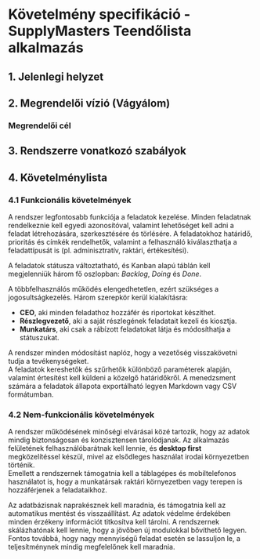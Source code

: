 # Követelmény specifikáció - SupplyMasters Teendőlista alkalmazás

## 1. Jelenlegi helyzet

## 2. Megrendelői vízió (Vágyálom)

### Megrendelői cél

## 3. Rendszerre vonatkozó szabályok

## 4. Követelménylista

### 4.1 Funkcionális követelmények

A rendszer legfontosabb funkciója a feladatok kezelése. Minden feladatnak rendelkeznie kell
egyedi azonosítóval, valamint lehetőséget kell adni a feladat létrehozására, szerkesztésére és törlésére.
A feladatokhoz határidő, prioritás és címkék rendelhetők, valamint a felhasználó kiválaszthatja
a feladattípusát is (pl. adminisztratív, raktári, értékesítési).

A feladatok státusza változtatható, és Kanban alapú táblán kell megjelenniük három fő oszlopban:
*Backlog*, *Doing* és *Done*.

A többfelhasználós működés elengedhetetlen, ezért szükséges a jogosultságkezelés.
Három szerepkör kerül kialakításra:

- **CEO**, aki minden feladathoz hozzáfér és riportokat készíthet.
- **Részlegvezető**, aki a saját részlegének feladatait kezeli és kiosztja.  
- **Munkatárs**, aki csak a rábízott feladatokat látja és módosíthatja a státuszukat.  

A rendszer minden módosítást naplóz, hogy a vezetőség visszakövetni tudja a tevékenységeket.  
A feladatok kereshetők és szűrhetők különböző paraméterek alapján, valamint értesítést kell küldeni
a közelgő határidőkről. A menedzsment számára a feladatok állapota exportálható legyen Markdown vagy CSV formátumban.

### 4.2 Nem-funkcionális követelmények

A rendszer működésének minőségi elvárásai közé tartozik, hogy az adatok mindig biztonságosan
és konzisztensen tárolódjanak. Az alkalmazás felületének felhasználóbarátnak kell lennie, és
**desktop first** megközelítéssel készül, mivel az elsődleges használat irodai környezetben történik.  
Emellett a rendszernek támogatnia kell a táblagépes és mobiltelefonos használatot is, hogy
a munkatársak raktári környezetben vagy terepen is hozzáférjenek a feladataikhoz.

Az adatbázisnak naprakésznek kell maradnia, és támogatnia kell az automatikus mentést és visszaállítást.
Az adatok védelme érdekében minden érzékeny információt titkosítva kell tárolni.
A rendszernek skálázhatónak kell lennie, hogy a jövőben új modulokkal bővíthető legyen.
Fontos továbbá, hogy nagy mennyiségű feladat esetén se lassuljon le, a teljesítménynek mindig megfelelőnek kell maradnia.
